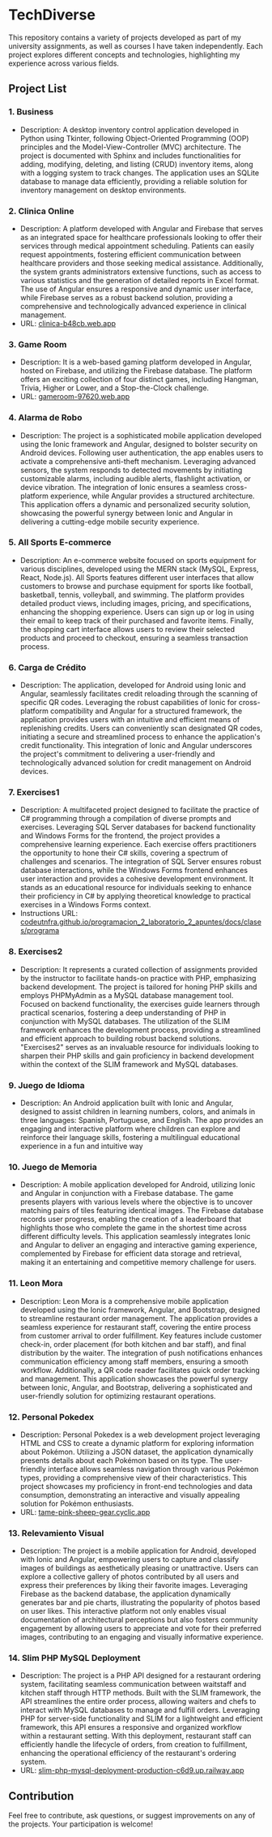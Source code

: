 # TechDiverse

This repository contains a variety of projects developed as part of my university assignments, as well as courses I have taken independently. Each project explores different concepts and technologies, highlighting my experience across various fields.

## Project List

### 1. Business
   - Description: A desktop inventory control application developed in Python using Tkinter, following Object-Oriented Programming (OOP) principles and the Model-View-Controller (MVC) architecture. The project is documented with Sphinx and includes functionalities for adding, modifying, deleting, and listing (CRUD) inventory items, along with a logging system to track changes. The application uses an SQLite database to manage data efficiently, providing a reliable solution for inventory management on desktop environments.

### 2. Clinica Online
   - Description: A platform developed with Angular and Firebase that serves as an integrated space for healthcare professionals looking to offer their services through medical appointment scheduling. Patients can easily request appointments, fostering efficient communication between healthcare providers and those seeking medical assistance. Additionally, the system grants administrators extensive functions, such as access to various statistics and the generation of detailed reports in Excel format. The use of Angular ensures a responsive and dynamic user interface, while Firebase serves as a robust backend solution, providing a comprehensive and technologically advanced experience in clinical management.
   - URL: [clinica-b48cb.web.app](https://clinica-b48cb.web.app/)

### 3. Game Room
   - Description: It is a web-based gaming platform developed in Angular, hosted on Firebase, and utilizing the Firebase database. The platform offers an exciting collection of four distinct games, including Hangman, Trivia, Higher or Lower, and a Stop-the-Clock challenge.
   - URL: [gameroom-97620.web.app](https://gameroom-97620.web.app/)

### 4. Alarma de Robo
   - Description: The project is a sophisticated mobile application developed using the Ionic framework and Angular, designed to bolster security on Android devices. Following user authentication, the app enables users to activate a comprehensive anti-theft mechanism. Leveraging advanced sensors, the system responds to detected movements by initiating customizable alarms, including audible alerts, flashlight activation, or device vibration. The integration of Ionic ensures a seamless cross-platform experience, while Angular provides a structured architecture. This application offers a dynamic and personalized security solution, showcasing the powerful synergy between Ionic and Angular in delivering a cutting-edge mobile security experience.

### 5. All Sports E-commerce
   - Description: An e-commerce website focused on sports equipment for various disciplines, developed using the MERN stack (MySQL, Express, React, Node.js). All Sports features different user interfaces that allow customers to browse and purchase equipment for sports like football, basketball, tennis, volleyball, and swimming. The platform provides detailed product views, including images, pricing, and specifications, enhancing the shopping experience. Users can sign up or log in using their email to keep track of their purchased and favorite items. Finally, the shopping cart interface allows users to review their selected products and proceed to checkout, ensuring a seamless transaction process.

### 6. Carga de Crédito
   - Description: The application, developed for Android using Ionic and Angular, seamlessly facilitates credit reloading through the scanning of specific QR codes. Leveraging the robust capabilities of Ionic for cross-platform compatibility and Angular for a structured framework, the application provides users with an intuitive and efficient means of replenishing credits. Users can conveniently scan designated QR codes, initiating a secure and streamlined process to enhance the application's credit functionality. This integration of Ionic and Angular underscores the project's commitment to delivering a user-friendly and technologically advanced solution for credit management on Android devices.

### 7. Exercises1
   - Description: A multifaceted project designed to facilitate the practice of C# programming through a compilation of diverse prompts and exercises. Leveraging SQL Server databases for backend functionality and Windows Forms for the frontend, the project provides a comprehensive learning experience. Each exercise offers practitioners the opportunity to hone their C# skills, covering a spectrum of challenges and scenarios. The integration of SQL Server ensures robust database interactions, while the Windows Forms frontend enhances user interaction and provides a cohesive development environment. It stands as an educational resource for individuals seeking to enhance their proficiency in C# by applying theoretical knowledge to practical exercises in a Windows Forms context.
   - Instructions URL: [codeutnfra.github.io/programacion_2_laboratorio_2_apuntes/docs/clases/programa](https://codeutnfra.github.io/programacion_2_laboratorio_2_apuntes/docs/clases/programa/)

### 8. Exercises2
   - Description: It represents a curated collection of assignments provided by the instructor to facilitate hands-on practice with PHP, emphasizing backend development. The project is tailored for honing PHP skills and employs PHPMyAdmin as a MySQL database management tool. Focused on backend functionality, the exercises guide learners through practical scenarios, fostering a deep understanding of PHP in conjunction with MySQL databases. The utilization of the SLIM framework enhances the development process, providing a streamlined and efficient approach to building robust backend solutions. "Exercises2" serves as an invaluable resource for individuals looking to sharpen their PHP skills and gain proficiency in backend development within the context of the SLIM framework and MySQL databases.

### 9. Juego de Idioma
   - Description: An Android application built with Ionic and Angular, designed to assist children in learning numbers, colors, and animals in three languages: Spanish, Portuguese, and English. The app provides an engaging and interactive platform where children can explore and reinforce their language skills, fostering a multilingual educational experience in a fun and intuitive way

### 10. Juego de Memoria
   - Description: A mobile application developed for Android, utilizing Ionic and Angular in conjunction with a Firebase database. The game presents players with various levels where the objective is to uncover matching pairs of tiles featuring identical images. The Firebase database records user progress, enabling the creation of a leaderboard that highlights those who complete the game in the shortest time across different difficulty levels. This application seamlessly integrates Ionic and Angular to deliver an engaging and interactive gaming experience, complemented by Firebase for efficient data storage and retrieval, making it an entertaining and competitive memory challenge for users.

### 11. Leon Mora
   - Description: Leon Mora is a comprehensive mobile application developed using the Ionic framework, Angular, and Bootstrap, designed to streamline restaurant order management. The application provides a seamless experience for restaurant staff, covering the entire process from customer arrival to order fulfillment. Key features include customer check-in, order placement (for both kitchen and bar staff), and final distribution by the waiter. The integration of push notifications enhances communication efficiency among staff members, ensuring a smooth workflow. Additionally, a QR code reader facilitates quick order tracking and management. This application showcases the powerful synergy between Ionic, Angular, and Bootstrap, delivering a sophisticated and user-friendly solution for optimizing restaurant operations.

### 12. Personal Pokedex
   - Description: Personal Pokedex is a web development project leveraging HTML and CSS to create a dynamic platform for exploring information about Pokémon. Utilizing a JSON dataset, the application dynamically presents details about each Pokémon based on its type. The user-friendly interface allows seamless navigation through various Pokémon types, providing a comprehensive view of their characteristics. This project showcases my proficiency in front-end technologies and data consumption, demonstrating an interactive and visually appealing solution for Pokémon enthusiasts.
   - URL: [tame-pink-sheep-gear.cyclic.app](https://tame-pink-sheep-gear.cyclic.app/)

### 13. Relevamiento Visual
   - Description: The project is a mobile application for Android, developed with Ionic and Angular, empowering users to capture and classify images of buildings as aesthetically pleasing or unattractive. Users can explore a collective gallery of photos contributed by all users and express their preferences by liking their favorite images. Leveraging Firebase as the backend database, the application dynamically generates bar and pie charts, illustrating the popularity of photos based on user likes. This interactive platform not only enables visual documentation of architectural perceptions but also fosters community engagement by allowing users to appreciate and vote for their preferred images, contributing to an engaging and visually informative experience.

### 14. Slim PHP MySQL Deployment
   - Description: The project is a PHP API designed for a restaurant ordering system, facilitating seamless communication between waitstaff and kitchen staff through HTTP methods. Built with the SLIM framework, the API streamlines the entire order process, allowing waiters and chefs to interact with MySQL databases to manage and fulfill orders. Leveraging PHP for server-side functionality and SLIM for a lightweight and efficient framework, this API ensures a responsive and organized workflow within a restaurant setting. With this deployment, restaurant staff can efficiently handle the lifecycle of orders, from creation to fulfillment, enhancing the operational efficiency of the restaurant's ordering system.
   - URL: [slim-php-mysql-deployment-production-c6d9.up.railway.app](https://slim-php-mysql-deployment-production-c6d9.up.railway.app/)

## Contribution
Feel free to contribute, ask questions, or suggest improvements on any of the projects. Your participation is welcome!
